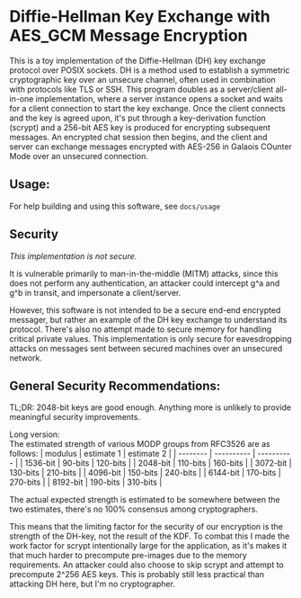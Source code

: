 # Diffie-Hellman Key Exchange with AES_GCM Message Encryption

This is a toy implementation of the Diffie-Hellman (DH) key exchange protocol over POSIX sockets. DH is a method used to establish a symmetric cryptographic key over an unsecure channel, often used in combination with protocols like TLS or SSH. This program doubles as a server/client all-in-one implementation, where a server instance opens a socket and waits for a client connection to start the key exchange. Once the client connects and the key is agreed upon, it's put through a key-derivation function (scrypt) and a 256-bit AES key is produced for encrypting subsequent messages. An encrypted chat session then begins, and the client and server can exchange messages encrypted with AES-256 in Galaois COunter Mode over an unsecured connection.

## Usage:

For help building and using this software, see `docs/usage`

## Security

*This implementation is not secure.*

It is vulnerable primarily to man-in-the-middle (MITM) attacks, since this does not perform any authentication, an attacker could intercept g^a and g^b in transit, and impersonate a client/server. 

However, this software is not intended to be a secure end-end encrypted messager, but rather an example of the DH key exchange to understand its protocol. There's also no attempt made to secure memory for handling critical private values. This implementation is only secure for eavesdropping attacks on messages sent between secured machines over an unsecured network.

## General Security Recommendations:

TL;DR: 2048-bit keys are good enough. Anything more is unlikely to provide meaningful security improvements.

Long version: \
The estimated strength of various MODP groups from RFC3526 are as follows:
| modulus  | estimate 1 | estimate 2 |
| -------- | ---------- | ---------- |
| 1536-bit | 90-bits    | 120-bits   |
| 2048-bit | 110-bits   | 160-bits   |
| 3072-bit | 130-bits   | 210-bits   |
| 4096-bit | 150-bits   | 240-bits   |
| 6144-bit | 170-bits   | 270-bits   |
| 8192-bit | 190-bits   | 310-bits   |

The actual expected strength is estimated to be somewhere between the two estimates, there's no 100% consensus among cryptographers.

This means that the limiting factor for the security of our encryption is the strength of the DH-key, not the result of the KDF. 
To combat this I made the work factor for scrypt intentionally large for the application, as it's makes it that much harder to precompute
pre-images due to the memory requirements. An attacker could also choose to skip scrypt and attempt to precompute 2^256 AES keys. This is 
probably still less practical than attacking DH here, but I'm no cryptographer.
